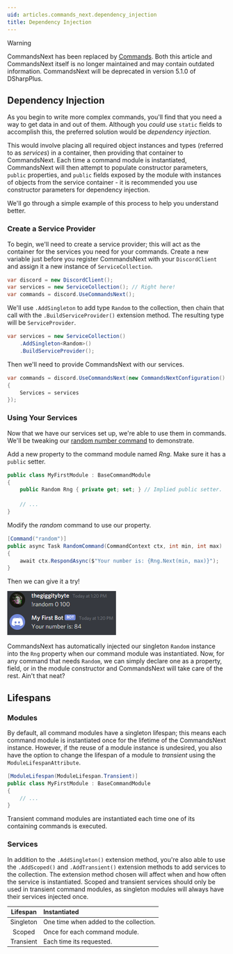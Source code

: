 ```yaml
---
uid: articles.commands_next.dependency_injection
title: Dependency Injection
---
```


>[!WARNING]
> CommandsNext has been replaced by [Commands](xref:articles.commands.introduction). Both this article and CommandsNext itself is no longer maintained and may contain outdated information. CommandsNext will be deprecated in version 5.1.0 of DSharpPlus.

## Dependency Injection

As you begin to write more complex commands, you'll find that you need a way to get data in and out of them. Although
you *could* use `static` fields to accomplish this, the preferred solution would be *dependency injection*.

This would involve placing all required object instances and types (referred to as *services*) in a container, then
providing that container to CommandsNext. Each time a command module is instantiated, CommandsNext will then attempt to
populate constructor parameters, `public` properties, and `public` fields exposed by the module with instances of
objects from the service container - it is recommended you use constructor parameters for dependency injection.

We'll go through a simple example of this process to help you understand better.

### Create a Service Provider

To begin, we'll need to create a service provider; this will act as the container for the services you need for your
commands. Create a new variable just before you register CommandsNext with your `DiscordClient` and assign it
a new instance of `ServiceCollection`.

```cs
var discord = new DiscordClient();
var services = new ServiceCollection(); // Right here!
var commands = discord.UseCommandsNext();
```

We'll use `.AddSingleton` to add type `Random` to the collection, then chain that call with the
`.BuildServiceProvider()` extension method. The resulting type will be `ServiceProvider`.

```cs
var services = new ServiceCollection()
    .AddSingleton<Random>()
    .BuildServiceProvider();
```

Then we'll need to provide CommandsNext with our services.

```cs
var commands = discord.UseCommandsNext(new CommandsNextConfiguration()
{
    Services = services
});
```

### Using Your Services

Now that we have our services set up, we're able to use them in commands. We'll be tweaking our
[random number command][0] to demonstrate.

Add a new property to the command module named *Rng*. Make sure it has a `public` setter.

```cs
public class MyFirstModule : BaseCommandModule
{
    public Random Rng { private get; set; } // Implied public setter.

    // ...
}
```

Modify the *random* command to use our property.

```cs
[Command("random")]
public async Task RandomCommand(CommandContext ctx, int min, int max)
{
    await ctx.RespondAsync($"Your number is: {Rng.Next(min, max)}");
}
```

Then we can give it a try!

![Command Execution][1]

CommandsNext has automatically injected our singleton `Random` instance into the `Rng` property when our command module
was instantiated. Now, for any command that needs `Random`, we can simply declare one as a property, field, or in the
module constructor and CommandsNext will take care of the rest. Ain't that neat?

## Lifespans

### Modules

By default, all command modules have a singleton lifespan; this means each command module is instantiated once for the
lifetime of the CommandsNext instance. However, if the reuse of a module instance is undesired, you also have the option
to change the lifespan of a module to *transient* using the `ModuleLifespanAttribute`.

```cs
[ModuleLifespan(ModuleLifespan.Transient)]
public class MyFirstModule : BaseCommandModule
{
    // ...
}
```

Transient command modules are instantiated each time one of its containing commands is executed.

### Services

In addition to the `.AddSingleton()` extension method, you're also able to use the `.AddScoped()` and `.AddTransient()`
extension methods to add services to the collection. The extension method chosen will affect when and how often the
service is instantiated. Scoped and transient services should only be used in transient command modules, as singleton
modules will always have their services injected once.

Lifespan  | Instantiated
:--------:|:-------------
Singleton | One time when added to the collection.
Scoped    | Once for each command module.
Transient | Each time its requested.

<!-- LINKS -->
[0]: xref:articles.commands_next.intro#argument-converters
[1]: ../../images/commands_next_dependency_injection_01.png
